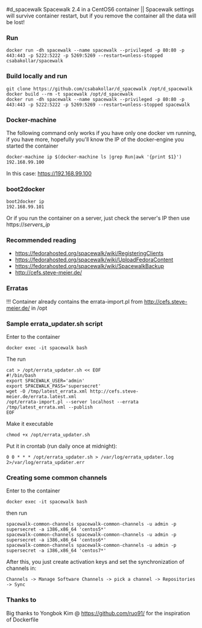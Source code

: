 #d_spacewalk
Spacewalk 2.4 in a CentOS6 container || Spacewalk settings will survive container restart, but if you remove the container all the data will be lost!
### Run ###
```
docker run -dh spacewalk --name spacewalk --privileged -p 80:80 -p 443:443 -p 5222:5222 -p 5269:5269 --restart=unless-stopped csabakollar/spacewalk
```
### Build locally and run ###
```
git clone https://github.com/csabakollar/d_spacewalk /opt/d_spacewalk
docker build --rm -t spacewalk /opt/d_spacewalk
docker run -dh spacewalk --name spacewalk --privileged -p 80:80 -p 443:443 -p 5222:5222 -p 5269:5269 --restart=unless-stopped spacewalk
```
### Docker-machine ###
The following command only works if you have only one docker vm running, if you have more, hopefully you'll know the IP of the docker-engine you started the container
```
docker-machine ip $(docker-machine ls |grep Run|awk '{print $1}')
192.168.99.100
```
In this case: https://192.168.99.100
### boot2docker ###
```
boot2docker ip
192.168.99.101
```
Or if you run the container on a server, just check the server's IP then use https://_servers_ip_
### Recommended reading ###
* https://fedorahosted.org/spacewalk/wiki/RegisteringClients
* https://fedorahosted.org/spacewalk/wiki/UploadFedoraContent
* https://fedorahosted.org/spacewalk/wiki/SpacewalkBackup
* http://cefs.steve-meier.de/

### Erratas ###
!!! Container already contains the errata-import.pl from http://cefs.steve-meier.de/ in /opt
### Sample errata_updater.sh script ###
Enter to the container
```
docker exec -it spacewalk bash
```
The run
```
cat > /opt/errata_updater.sh << EOF
#!/bin/bash
export SPACEWALK_USER='admin'
export SPACEWALK_PASS='supersecret'
wget -O /tmp/latest_errata.xml http://cefs.steve-meier.de/errata.latest.xml
/opt/errata-import.pl --server localhost --errata /tmp/latest_errata.xml --publish 
EOF
```
Make it executable
```
chmod +x /opt/errata_updater.sh
```
Put it in crontab (run daily once at midnight):
```
0 0 * * * /opt/errata_updater.sh > /var/log/errata_updater.log 2>/var/log/errata_updater.err
```
### Creating some common channels ###
Enter to the container
```
docker exec -it spacewalk bash
```
then run
```
spacewalk-common-channels spacewalk-common-channels -u admin -p supersecret -a i386,x86_64 'centos5*'
spacewalk-common-channels spacewalk-common-channels -u admin -p supersecret -a i386,x86_64 'centos6*'
spacewalk-common-channels spacewalk-common-channels -u admin -p supersecret -a i386,x86_64 'centos7*'
```
After this, you just create activation keys and set the synchronization of channels in:

```Channels -> Manage Software Channels -> pick a channel -> Repositories -> Sync```
### Thanks to ###
Big thanks to Yongbok Kim @ https://github.com/ruo91/ for the inspiration of Dockerfile
